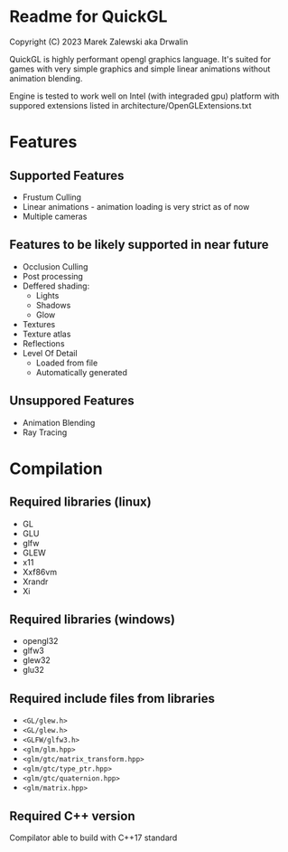 
# Readme for QuickGL

Copyright (C) 2023 Marek Zalewski aka Drwalin

QuickGL is highly performant opengl graphics language. It's suited for games
with very simple graphics and simple linear animations without animation
blending.

Engine is tested to work well on Intel (with integraded gpu) platform with
suppored extensions listed in architecture/OpenGLExtensions.txt

# Features

## Supported Features

- Frustum Culling
- Linear animations - animation loading is very strict as of now
- Multiple cameras

## Features to be likely supported in near future

- Occlusion Culling
- Post processing
- Deffered shading:
    - Lights
    - Shadows
    - Glow
- Textures
- Texture atlas
- Reflections
- Level Of Detail
    - Loaded from file
    - Automatically generated

## Unsuppored Features

- Animation Blending
- Ray Tracing


# Compilation

## Required libraries (linux)

- GL
- GLU
- glfw
- GLEW
- x11
- Xxf86vm
- Xrandr
- Xi

## Required libraries (windows)

- opengl32
- glfw3
- glew32
- glu32

## Required include files from libraries

- `<GL/glew.h>`
- `<GL/glew.h>`
- `<GLFW/glfw3.h>`
- `<glm/glm.hpp>`
- `<glm/gtc/matrix_transform.hpp>`
- `<glm/gtc/type_ptr.hpp>`
- `<glm/gtc/quaternion.hpp>`
- `<glm/matrix.hpp>`

## Required C++ version

Compilator able to build with C++17 standard

